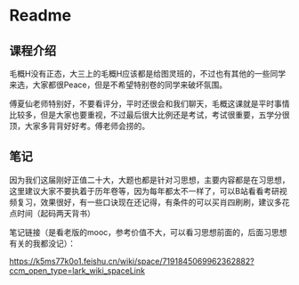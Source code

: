 # Readme

## 课程介绍

毛概H没有正态，大三上的毛概H应该都是给图灵班的，不过也有其他的一些同学来选，大家都很Peace，但是不希望特别卷的同学来破坏氛围。

傅夏仙老师特别好，不要看评分，平时还很会和我们聊天，毛概这课就是平时事情比较多，但是大家也要重视，不过最后很大比例还是考试，考试很重要，五学分很顶，大家多背背好好考。傅老师会捞的。

## 笔记

因为我们这届刚好正值二十大，大题也都是针对习思想，主要内容都是在习思想，这里建议大家不要执着于历年卷等，因为每年都太不一样了，可以B站看看考研视频复习，效果很好，有一些口诀现在还记得，有条件的可以买肖四刷刷，建议多花点时间（起码两天背书）

笔记链接（是看老版的mooc，参考价值不大，可以看习思想前面的，后面习思想有关的我都没记）：

https://k5ms77k0o1.feishu.cn/wiki/space/7191845069962362882?ccm_open_type=lark_wiki_spaceLink

